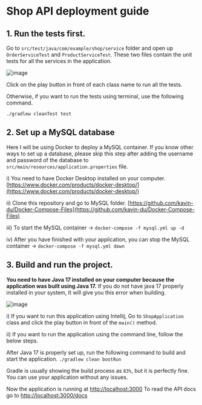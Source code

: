 # Shop API deployment guide


## 1. Run the tests first.
Go to `src/test/java/com/example/shop/service` folder and open up `OrderServiceTest` and `ProductServiceTest`.
These two files contain the unit tests for all the services in the application.

![image](https://user-images.githubusercontent.com/59405594/163510069-3698a81e-38e9-4c30-8768-d1069a25f709.png)

Click on the play button in front of each class name to run all the tests.

Otherwise, if you want to run the tests using terminal, use the following command.

`./gradlew cleanTest test`

## 2. Set up a MySQL database
Here I will be using Docker to deploy a MySQL container. If you know other ways to set up a database, please skip this step after adding 
the username and password of the database to `src/main/resources/application.properties` file.

i) You need to have Docker Desktop installed on your computer.
[https://www.docker.com/products/docker-desktop/](https://www.docker.com/products/docker-desktop/)

ii) Clone this repository and go to MySQL folder.
[https://github.com/kavin-du/Docker-Compose-Files](https://github.com/kavin-du/Docker-Compose-Files)

iii) To start the MySQL container ->
`docker-compose -f mysql.yml up -d`

iv) After you have finished with your application, you can stop the MySQL container ->
`docker-compose -f mysql.yml down`

## 3. Build and run the project.

**You need to have Java 17 installed on your computer because the application was built using Java 17.**
If you do not have java 17 properly installed in your system, It will give you this error when building.

![image](https://user-images.githubusercontent.com/59405594/163510718-e5d77135-6441-40f9-b7d5-e08b433749b3.png)

i) If you want to run this application using Intellij, Go to `ShopApplication` class and click the play button in front of the `main()` method.

ii) If you want to run the application using the command line, follow the below steps.

After Java 17 is properly set up, run the following command to build and start the application.
`./gradlew clean bootRun`

Gradle is usually showing the build process as `83%`, but it is perfectly fine. You can use your 
application without any issues. 

Now the application is running at [http://localhost:3000](http://localhost:3000)
To read the API docs go to [http://localhost:3000/docs](http://localhost:3000/docs)


